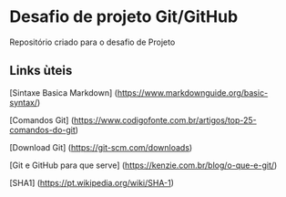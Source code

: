# Desafio de projeto Git/GitHub
Repositório criado para o desafio de Projeto

## Links ùteis

[Sintaxe Basica Markdown] (https://www.markdownguide.org/basic-syntax/)

[Comandos Git] (https://www.codigofonte.com.br/artigos/top-25-comandos-do-git)

[Download Git] (https://git-scm.com/downloads)

[Git e GitHub para que serve] (https://kenzie.com.br/blog/o-que-e-git/)

[SHA1] (https://pt.wikipedia.org/wiki/SHA-1)

